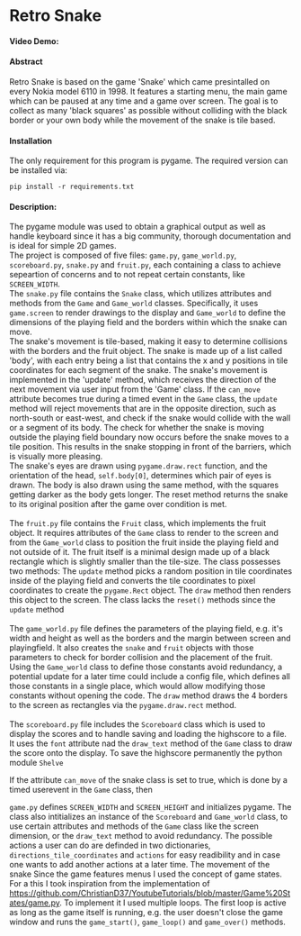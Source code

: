 # Retro Snake
#### Video Demo:  <URL HERE>

#### Abstract
Retro Snake is based on the game 'Snake' which came presintalled on every Nokia model 6110 in 1998. It features a starting menu, 
the main game which can be paused at any time and a game over screen. The goal is to collect as many 'black squares' as possible without 
colliding with the black border or your own body while the movement of the snake is tile based.

#### Installation
The only requirement for this program is pygame. The required version can be installed via:
```
pip install -r requirements.txt
```

#### Description:
The pygame module was used to obtain a graphical output as well as handle keyboard since it has a big community, thorough documentation and is ideal for simple 
2D games.<br>
The project is composed of five files: `game.py`, `game_world.py`, `scoreboard.py`, `snake.py` and `fruit.py`, each containing a class to achieve sepeartion of concerns and to not repeat certain constants, like `SCREEN_WIDTH`. <br>
The `snake.py` file contains the `Snake` class, which utilizes attributes and methods from the `Game` and `Game_world` classes. Specifically, it uses `game.screen` to render drawings to the display and `Game_world` to define the dimensions of the playing field and the borders within which the snake can move.<br>
The snake's movement is tile-based, making it easy to determine collisions with the borders and the fruit object. The snake is made up of a list called 'body', with each entry being a list that contains the x and y positions in tile coordinates for each segment of the snake.
The snake's movement is implemented in the 'update' method, which receives the direction of the next movement via user input from the 'Game' class. If the `can_move` attribute becomes true during a timed event in the `Game` class, the `update` method will reject movements that are in the opposite direction, such as north-south or east-west, and check if the snake would collide with the wall or a segment of its body. The check for whether the snake is moving outside the playing field boundary now occurs before the snake moves to a tile position. This results in the snake stopping in front of the barriers, which is visually more pleasing.<br>
The snake's eyes are drawn using `pygame.draw.rect` function, and the orientation of the head, `self.body[0]`, determines which pair of eyes is drawn. The body is also drawn using the same method, with the squares getting darker as the body gets longer. The reset method returns the snake to its original position after the game over condition is met.<br>
<br>
The `fruit.py` file contains the `Fruit` class, which implements the fruit object. It requires attributes of the `Game` class to render to the screen and from the `Game_world` class to position the fruit inside the playing field and not outside of it. The fruit itself is a minimal design made up of a black rectangle which is slightly smaller than the tile-size. The class possesses two methods: The `update` method picks a random position in tile coordinates inside of the playing field and converts the tile coordinates to pixel coordinates to create the `pygame.Rect` object. 
The `draw` method then renders this object to the screen. The class lacks the `reset()` methods since the `update` method <br>
<br>
The `game_world.py` file defines the parameters of the playing field, e.g. it's width and height as well as the borders and the margin between screen and playingfield. It also creates the `snake` and `fruit` objects with those parameters to check for border collision and the placement of the fruit. Using the `Game_world` class to define those constants avoid redundancy, a potential update for a later time could include a config file, which defines all those constants in a single place, which would allow modifying those constants without opening the code. The `draw` method draws the 4 borders to the screen as rectangles via the `pygame.draw.rect` method.<br>
<br>
The `scoreboard.py` file includes the `Scoreboard` class which is used to display the scores and to handle saving and loading the highscore to a file. It uses the `font` attribute nad the `draw_text` method of the `Game` class to draw the score onto the display. To save the highscore permanently the python module `Shelve` 





If the attribute `can_move` of the snake class is set to true, which is done by a timed userevent in the `Game` class, then 



`game.py` defines `SCREEN_WIDTH` and `SCREEN_HEIGHT` and initializes
pygame. The class also intitializes an instance of the `Scoreboard` and `Game_world` class, to use certain attributes and methods of the `Game` class like the screen dimension, or the `draw_text` method to avoid redundancy. The possible actions a user can do are definded in two dictionaries, `directions_tile_coordinates` and `actions` for easy readibility and in case one wants to add another actions at a later time. The movement of the snake 
Since the game features menus I used the concept of game states. For a this I took inspiration from the implementation of https://github.com/ChristianD37/YoutubeTutorials/blob/master/Game%20States/game.py. To implement it I used multiple loops. The first loop is active as long as the game itself is running, e.g. the user doesn't close the game window
and runs the `game_start()`, `game_loop()` and `game_over()` methods. 

<!-- 
```
int main(void) 
{
    code goes here;
}
```
THen we talk about shit -->
